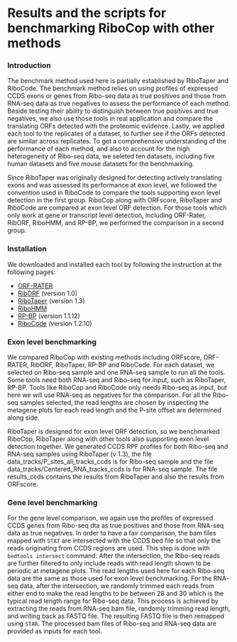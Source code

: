 # Results and the scripts for benchmarking RiboCop with other methods

### Introduction
The benchmark method used here is partially established by RiboTaper and RiboCode. 
The benchmark method relies on using profiles of expressed CCDS exons or genes from 
Ribo-seq data as true positives and those from RNA-seq data as true negatives
to assess the performance of each method. Beside testing their ability to distinguish
between true positives and true negatives, we also use those tools in real application
and compare the translating ORFs detected with the proteomic evidence. Lastly,
we applied each tool to the replicates of a dataset, to further see if the ORFs detected
are similar across replicates. To get a comprehensive understanding of the performance
of each method, and also to account for the high heterogeneity of Ribo-seq data,
we seleted ten datasets, including five human datasets and five mouse datasets for the
benchmarking.

Since RiboTaper was originally designed for detecting actively translating exons and was
assessed its performance at exon level, we followed the convention used in RiboCode to
compare the tools supporting exon level detection in the first group. 
RiboCop along with ORFscore, RiboTaper and RiboCode are compared at exon level ORF detection.
For those tools which only work at gene or transcript level detection, including ORF-Rater, RibORF,
RiboHMM, and RP-BP, we performed the comparison in a second group. 

### Installation
We downloaded and installed each tool by following the instruction at the following pages:
* [ORF-RATER](https://github.com/alexfields/ORF-RATER)
* [RibORF](https://github.com/zhejilab/RibORF) (version 1.0)
* [RiboTaper](https://ohlerlab.mdc-berlin.de/software/RiboTaper_126/) (version 1.3)
* [RiboHMM](https://github.com/rajanil/riboHMM)
* [RP-BP](https://github.com/dieterich-lab/rp-bp) (version 1.1.12)
* [RiboCode](https://github.com/xryanglab/RiboCode) (version 1.2.10)

### Exon level benchmarking
We compared RiboCop with existing methods including ORFscore, ORF-RATER,
RibORF, RiboTaper, RP-BP and RiboCode.
For each dataset, we selected on Ribo-seq sample and one RNA-seq sample
to run all the tools. Some tools need both RNA-seq and Ribo-seq for input,
such as RiboTaper, RP-BP. Tools like RiboCop and RiboCode only needs Ribo-seq
as input, but here we will use RNA-seq as negatives for the comparison. 
For all the Ribo-seq samples selected, the read lengths are chosen by inspecting
the metagene plots for each read length and the P-site offset are determined
along side.

RiboTaper is designed for exon level ORF detection, so we benchmarked
RiboCop, RiboTaper along with other tools also supporting exon level
detection together. We generated CCDS RPF profiles for both Ribo-seq
and RNA-seq samples using RiboTaper (v 1.3), the file
data\_tracks/P\_sites\_all\_tracks\_ccds is for Ribo-seq sample
and the file data\_tracks/Centered\_RNA\_tracks\_ccds is for RNA-seq sample.
The file results\_ccds contains the results from RiboTaper and also the
results from ORFscore. 


### Gene level benchmarking
For the gene level comparison, we again use the profiles of expressed CCDS genes from Ribo-seq
dta as true positives and those from RNA-seq data as true negatives. In order to have a fair
comparison, the bam files mapped with ```STAT``` are intersected with the CCDS bed file so that
only the reads originating from CCDS regions are used. This step is done with ```bedtools intersect```
command. After the intersection, the Ribo-seq reads are further filtered to only include reads with
read length shown to be periodic at metagene plots. The read lengths used here for each Ribo-seq data
are the same as those used for exon level benchmarking. For the RNA-seq data, after the intersection,
we randomly trimmed each reads from either end to make the read lengths to be between 28 and 30 which is
the typical read length range for Ribo-seq data. This process is achieved by extracting the reads
from RNA-seq bam file, randomly trimming read length, and writing back as FASTQ file. The resulting
FASTQ file is then remapped using ```STAR```.
The processed bam files of Ribo-seq and RNA-seq data are provided as inputs for each tool.
